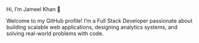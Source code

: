 Hi, I’m Jameel Khan 👋

Welcome to my GitHub profile! I’m a Full Stack Developer passionate about building scalable web applications, designing analytics systems, and solving real-world problems with code.
